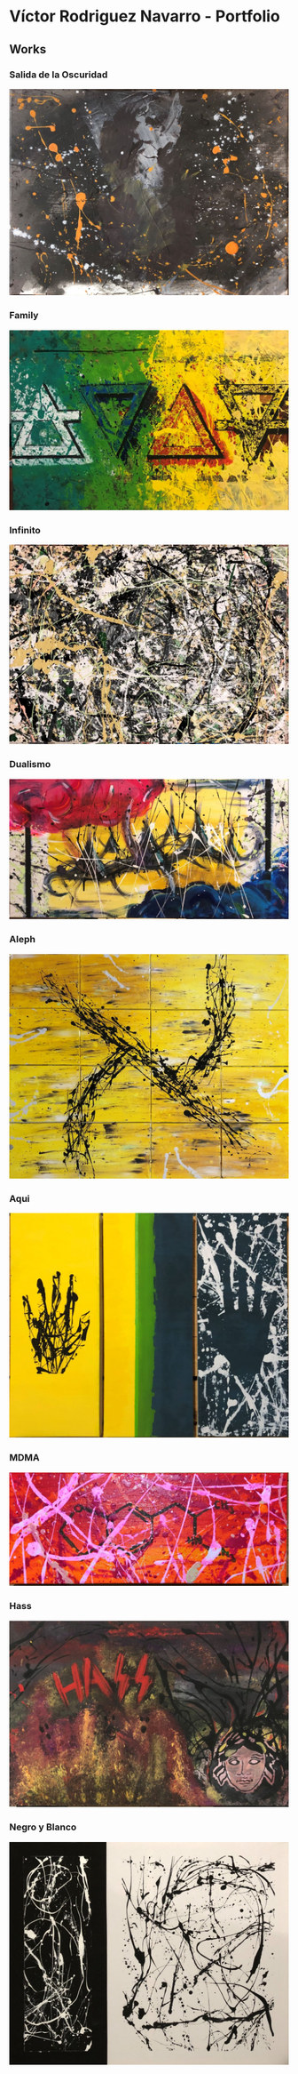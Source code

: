 # Víctor Rodriguez Navarro - Portfolio

## Works 

### Salida de la Oscuridad

[![Salida de la Oscuridad](./2021/img/01beta/Salida.jpg)](./2021/01-salida-de-la-oscuridad)


### Family

[![Family](./2021/img/02/Family.jpg)](./2021/02-family)


### Infinito

[![Infinito](./2021/img/03/Infinito.jpg)](./2021/3)


### Dualismo

[![Dualismo](./2021/img/04/Dualismo.jpg)](./2021/4)


### Aleph

[![Aleph](./2021/img/05/Aleph.jpg)](./2021/5)


### Aqui

[![Aqui](./2021/img/06/Aqui.jpg)](./2021/6)


### MDMA

[![MDMA](./2021/img/07/MDMA.jpg)](./2021/7)


### Hass

[![Hass](./2021/img/08/Hass.jpg)](./2021/8)


### Negro y Blanco

[![NYB](./2021/img/09/Black.jpg)](./2021/9)
